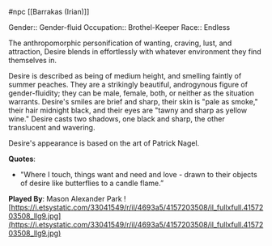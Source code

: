 #npc [[Barrakas (Irian)]]

Gender:: Gender-fluid
Occupation:: Brothel-Keeper
Race:: Endless

The anthropomorphic personification of wanting, craving, lust, and attraction, Desire blends in effortlessly with whatever environment they find themselves in.

Desire is described as being of medium height, and smelling faintly of summer peaches. They are a strikingly beautiful, androgynous figure of gender-fluidity; they can be male, female, both, or neither as the situation warrants. Desire's smiles are brief and sharp, their skin is "pale as smoke," their hair midnight black, and their eyes are "tawny and sharp as yellow wine." Desire casts two shadows, one black and sharp, the other translucent and wavering.

Desire's appearance is based on the art of Patrick Nagel.

**Quotes**:
- "Where I touch, things want and need and love - drawn to their objects of desire like butterflies to a candle flame.”

**Played By**: Mason Alexander Park
![https://i.etsystatic.com/33041549/r/il/4693a5/4157203508/il_fullxfull.4157203508_llg9.jpg](https://i.etsystatic.com/33041549/r/il/4693a5/4157203508/il_fullxfull.4157203508_llg9.jpg)